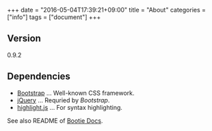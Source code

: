 +++
date = "2016-05-04T17:39:21+09:00"
title = "About"
categories = ["info"]
tags = ["document"]
+++

## Version

0.9.2

## Dependencies

* [Bootstrap](http://getbootstrap.com/) ... Well-known CSS framework.
* [jQuery](https://jquery.com/) ... Requried by _Bootstrap_.
* [highlight.js](https://highlightjs.org/) ... For syntax highlighting.

See also README of [Bootie Docs](https://github.com/key-amb/hugo-theme-bootie-docs).
